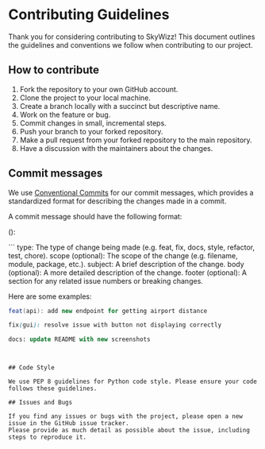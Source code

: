 # Contributing Guidelines

Thank you for considering contributing to SkyWizz! This document outlines the guidelines and conventions we follow when contributing to our project.

## How to contribute

1. Fork the repository to your own GitHub account.
2. Clone the project to your local machine.
3. Create a branch locally with a succinct but descriptive name.
4. Work on the feature or bug.
5. Commit changes in small, incremental steps.
6. Push your branch to your forked repository.
7. Make a pull request from your forked repository to the main repository.
8. Have a discussion with the maintainers about the changes.

## Commit messages

We use [Conventional Commits](https://www.conventionalcommits.org/en/v1.0.0/) for our commit messages, which provides a standardized format for describing the changes made in a commit. 

A commit message should have the following format:

<type>(<scope>): <subject>

<body>
<footer>
```
type: The type of change being made (e.g. feat, fix, docs, style, refactor, test, chore).
scope (optional): The scope of the change (e.g. filename, module, package, etc.).
subject: A brief description of the change.
body (optional): A more detailed description of the change.
footer (optional): A section for any related issue numbers or breaking changes.
  
Here are some examples:

```csharp
feat(api): add new endpoint for getting airport distance
```
```scss
fix(gui): resolve issue with button not displaying correctly
 ```
```sql
docs: update README with new screenshots
```
  
```


## Code Style
  
We use PEP 8 guidelines for Python code style. Please ensure your code follows these guidelines.
  
## Issues and Bugs
  
If you find any issues or bugs with the project, please open a new issue in the GitHub issue tracker. 
Please provide as much detail as possible about the issue, including steps to reproduce it.
  
  

